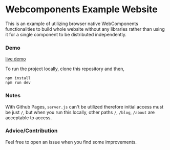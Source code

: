 # Webcomponents Example Website
This is an example of utilizing browser native WebComponents functionalities to build whole website without any libraries rather than using it for a single component to be distributed independently.

### Demo
[live demo](https://lyonish.github.io/webcomponents-example-website/)

To run the project locally, clone this repository and then,

```
npm install
npm run dev
```

### Notes
With Github Pages, `server.js` can't be utilized therefore initial access must be just `/`, but when you run this locally, other paths `/`, `/blog`, `/about` are acceptable to access.

### Advice/Contribution
Feel free to open an issue when you find some improvements.
